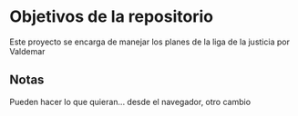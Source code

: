 # Objetivos de la repositorio

Este proyecto se encarga de manejar los planes de la liga de la justicia por Valdemar


## Notas
Pueden hacer lo que quieran... desde el navegador, otro cambio
